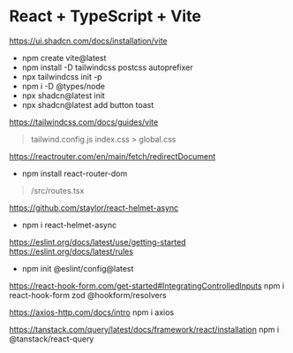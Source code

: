 # React + TypeScript + Vite

https://ui.shadcn.com/docs/installation/vite
- npm create vite@latest
- npm install -D tailwindcss postcss autoprefixer
- npx tailwindcss init -p
- npm i -D @types/node
- npx shadcn@latest init
- npx shadcn@latest add button toast

https://tailwindcss.com/docs/guides/vite
> tailwind.config.js
> index.css > global.css

https://reactrouter.com/en/main/fetch/redirectDocument
- npm install react-router-dom 
> /src/routes.tsx

https://github.com/staylor/react-helmet-async
- npm i react-helmet-async  

https://eslint.org/docs/latest/use/getting-started
https://eslint.org/docs/latest/rules
- npm init @eslint/config@latest

https://react-hook-form.com/get-started#IntegratingControlledInputs
npm i react-hook-form zod @hookform/resolvers

https://axios-http.com/docs/intro
npm i axios

https://tanstack.com/query/latest/docs/framework/react/installation
npm i @tanstack/react-query
